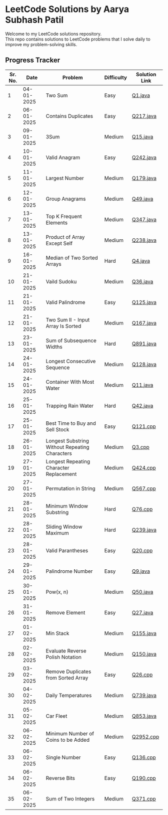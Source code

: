 # LeetCode Solutions by Aarya Subhash Patil

Welcome to my LeetCode solutions repository.  
This repo contains solutions to LeetCode problems that I solve daily to improve my problem-solving skills.


## Progress Tracker

Sr. No. | Date       | Problem                                          | Difficulty | Solution Link                   |
--------|------------|--------------------------------------------------|------------|---------------------------------|
1       | 04-01-2025 | Two Sum                                          | Easy       | [Q1.java](./Easy/Q1.java)       |
2       | 06-01-2025 | Contains Duplicates                              | Easy       | [Q217.java](./Easy/Q217.java)   |
3       | 09-01-2025 | 3Sum                                             | Medium     | [Q15.java](./Medium/Q15.java)   |
4       | 10-01-2025 | Valid Anagram                                    | Easy       | [Q242.java](./Easy/Q242.java)   |
5       | 11-01-2025 | Largest Number                                   | Medium     | [Q179.java](./Medium/Q179.java) |
6       | 12-01-2025 | Group Anagrams                                   | Medium     | [Q49.java](./Medium/Q49.java)   |
7       | 13-01-2025 | Top K Frequent Elements                          | Medium     | [Q347.java](./Medium/Q347.java) |
8       | 13-01-2025 | Product of Array Except Self                     | Medium     | [Q238.java](./Medium/Q238.java) |
9       | 16-01-2025 | Median of Two Sorted Arrays                      | Hard       | [Q4.java](./Hard/Q4.java)       |
10      | 21-01-2025 | Vaild Sudoku                                     | Medium     | [Q36.java](./Medium/Q36.java)   |
11      | 21-01-2025 | Valid Palindrome                                 | Easy       | [Q125.java](./Easy/Q125.java)   |
12      | 21-01-2025 | Two Sum II - Input Array Is Sorted               | Medium     | [Q167.java](./Medium/Q167.java) |
13      | 23-01-2025 | Sum of Subsequence Widths                        | Hard       | [Q891.java](./Hard/Q891.java)   |
14      | 24-01-2025 | Longest Consecutive Sequence                     | Medium     | [Q128.java](./Medium/Q128.java) |
15      | 24-01-2025 | Container With Most Water                        | Medium     | [Q11.java](./Medium/Q11.java)   |
16      | 25-01-2025 | Trapping Rain Water                              | Hard       | [Q42.java](./Hard/Q42.java)     | 
17      | 25-01-2025 | Best Time to Buy and Sell Stock                  | Easy       | [Q121.cpp](./Easy/Q121.cpp)     |
18      | 26-01-2025 | Longest Substring Without Repeating Characters   | Medium     | [Q3.cpp](./Medium/Q3.cpp)       |
19      | 27-01-2025 | Longest Repeating Character Replacement          | Medium     | [Q424.cpp](./Medium/Q424.cpp)   |
20      | 27-01-2025 | Permutation in String                            | Medium     | [Q567.cpp](./Medium/Q567.cpp)   |
21      | 28-01-2025 | Minimum Window Substring                         | Hard       | [Q76.cpp](./Hard/Q76.cpp)       |
22      | 28-01-2025 | Sliding Window Maximum                           | Hard       | [Q239.java](./Hard/Q239.java)   |
23      | 28-01-2025 | Valid Parantheses                                | Easy       | [Q20.cpp](./Easy/Q20.cpp)       |
24      | 29-01-2025 | Palindrome Number                                | Easy       | [Q9.java](./Easy/Q9.java)       |
25      | 30-01-2025 | Pow(x, n)                                        | Medium     | [Q50.java](./Medium/Q50.java)   |
26      | 31-01-2025 | Remove Element                                   | Easy       | [Q27.java](./Easy/Q27.java)     |
27      | 01-02-2025 | Min Stack                                        | Medium     | [Q155.java](./Medium/Q155.java) |
28      | 02-02-2025 | Evaluate Reverse Polish Notation                 | Medium     | [Q150.java](./Medium/Q150.java) |
29      | 03-02-2025 | Remove Duplicates from Sorted Array              | Easy       | [Q26.cpp](./Easy/Q26.cpp)       |
30      | 04-02-2025 | Daily Temperatures                               | Medium     | [Q739.java](./Medium/Q739.java) |
31      | 05-02-2025 | Car Fleet                                        | Medium     | [Q853.java](./Medium/Q853.java) |
32      | 06-02-2025 | Minimum Number of Coins to be Added              | Medium     | [Q2952.cpp](./Medium/Q2952.cpp) |
33      | 06-02-2025 | Single Number                                    | Easy       | [Q136.cpp](./Easy/Q136.cpp)     |
34      | 06-02-2025 | Reverse Bits                                     | Easy       | [Q190.cpp](./Easy/Q190.cpp)     |
35      | 06-02-2025 | Sum of Two Integers                              | Medium     | [Q371.cpp](./Medium/Q371.cpp)   |